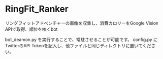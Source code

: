 # RingFit_Ranker
リングフィットアドベンチャーの画像を収集し、消費カロリーをGoogle Vision APIで取得、順位を呟くbot

bot_deamon.py を実行することで、常駐させることが可能です。
config.py にTwitterのAPI Tokenを記入し、他ファイルと同じディレクトリに置いてください。
